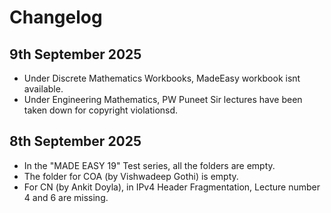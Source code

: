 # Changelog
## 9th September 2025
+ Under Discrete Mathematics Workbooks, MadeEasy workbook isnt available.
+ Under Engineering Mathematics, PW Puneet Sir lectures have been taken down for copyright violationsd.

## 8th September 2025
+ In the "MADE EASY 19" Test series, all the folders are empty.
+ The folder for COA (by Vishwadeep Gothi) is empty.
+ For CN (by Ankit Doyla), in IPv4 Header Fragmentation, Lecture number 4 and 6 are missing.
